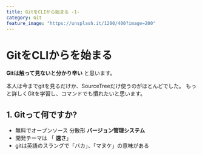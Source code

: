 ```yaml
---
title: GitをCLIから始まる -1-
category: Git
feature_image: "https://unsplash.it/1200/400?image=200"
---
```


# GitをCLIからを始まる

**Gitは触って見ないと分かり辛い** と思います。

本人は今までgitを見るだけか、SourceTreeだけ使うのがほとんどでした。
もっと詳しくGitを学習し、コマンドでも慣れたいと思います。

## 1. Gitって何ですか?

* 無料でオープンソース 分散形 **バージョン管理システム** 
* 開発テーマは 「 **速さ**」 
* gitは英語のスラングで「バカ」、「マヌケ」の意味がある
